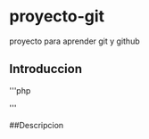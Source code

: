 # proyecto-git
proyecto para aprender git y github

## Introduccion
'''php
<?php phpinfo(); ?>
'''

##Descripcion
